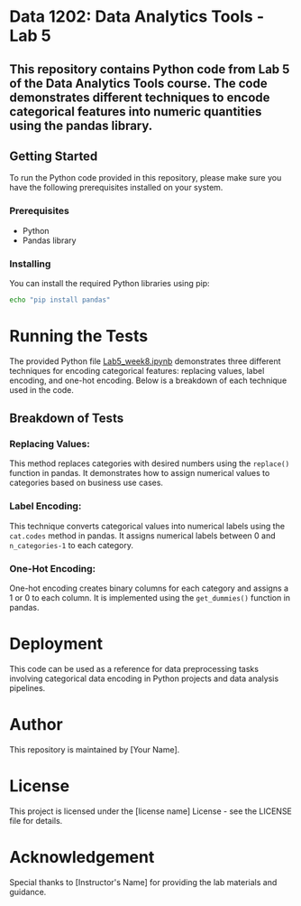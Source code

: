 # Data 1202: Data Analytics Tools - Lab 5

## This repository contains Python code from Lab 5 of the Data Analytics Tools course. The code demonstrates different techniques to encode categorical features into numeric quantities using the pandas library.

## Getting Started
To run the Python code provided in this repository, please make sure you have the following prerequisites installed on your system.

### Prerequisites
- Python 
- Pandas library

### Installing
You can install the required Python libraries using pip:
```bash
echo "pip install pandas"
```

# Running the Tests

The provided Python file [Lab5_week8.ipynb](https://github.com/GangDYash/Assignment5/blob/44f2afe6d30d9c3bf03eebcd7d0b850df7afc018/Lab5_week8.ipynb) demonstrates three different techniques for encoding categorical features: replacing values, label encoding, and one-hot encoding. Below is a breakdown of each technique used in the code.

## Breakdown of Tests

### Replacing Values:

This method replaces categories with desired numbers using the `replace()` function in pandas. It demonstrates how to assign numerical values to categories based on business use cases.

### Label Encoding:

This technique converts categorical values into numerical labels using the `cat.codes` method in pandas. It assigns numerical labels between 0 and `n_categories-1` to each category.

### One-Hot Encoding:

One-hot encoding creates binary columns for each category and assigns a 1 or 0 to each column. It is implemented using the `get_dummies()` function in pandas.

# Deployment

This code can be used as a reference for data preprocessing tasks involving categorical data encoding in Python projects and data analysis pipelines.

# Author

This repository is maintained by [Your Name].

# License

This project is licensed under the [license name] License - see the LICENSE file for details.

# Acknowledgement

Special thanks to [Instructor's Name] for providing the lab materials and guidance.
